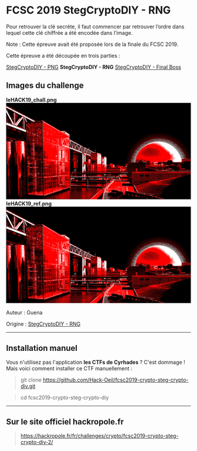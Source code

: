 # FCSC 2019 StegCryptoDIY - RNG

Pour retrouver la clé secrète, il faut commencer par retrouver l’ordre dans lequel cette clé chiffrée a été encodée dans l’image.

Note : Cette épreuve avait été proposée lors de la finale du FCSC 2019.

Cette épreuve a été découpée en trois parties :

[StegCryptoDIY - PNG](README_1_3.md)
**StegCryptoDIY - RNG**
[StegCryptoDIY - Final Boss](README_3_3.md)


## Images du challenge

**leHACK19_chall.png**
![leHACK19_chall.png](leHACK19_chall.png)
**leHACK19_ref.png**
![leHACK19_ref.png](leHACK19_ref.png)



Auteur : Guena

Origine : [StegCryptoDIY - RNG](https://hackropole.fr/fr/challenges/crypto/fcsc2019-crypto-steg-crypto-diy-2/)


-----------

## Installation manuel
Vous n'utilisez pas l'application **les CTFs de Cyrhades** ? C'est dommage !
Mais voici comment installer ce CTF manuellement :

> git clone https://github.com/Hack-Oeil/fcsc2019-crypto-steg-crypto-diy.git

> cd fcsc2019-crypto-steg-crypto-diy


-----------

## Sur le site officiel hackropole.fr
> https://hackropole.fr/fr/challenges/crypto/fcsc2019-crypto-steg-crypto-diy-2/